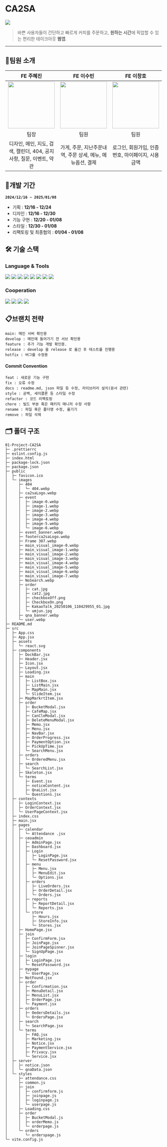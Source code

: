 # CA2SA

<img src="https://github.com/ohdaeo/teamone/blob/main/%EB%A9%94%EC%9D%B8.png?raw=true">

> 바쁜 사용자들이 간단하고 빠르게 커피를 주문하고,
> **원하는 시간**에 픽업할 수 있는 편리한 테이크아웃 **웹앱**.

---

## 👥팀원 소개

| FE 주혜진                                                                                                             | FE 이수빈                                                                                             | FE 이창호                                                                                             |
| --------------------------------------------------------------------------------------------------------------------- | ----------------------------------------------------------------------------------------------------- | ----------------------------------------------------------------------------------------------------- |
| <div align="center" valign="bottom"><img src="https://avatars.githubusercontent.com/u/102364334?v=4" width=150></div> | <div align="center"><img src="https://avatars.githubusercontent.com/u/181827243?v=4" width=150></div> | <div align="center"><img src="https://avatars.githubusercontent.com/u/186558654?v=4" width=150></div> |
| <div align="center">팀장 </div>                                                                                       | <div align="center">팀원 </div>                                                                       | <div align="center">팀원 </div>                                                                       |
| <div align="center">디자인, 메인, 지도, 검색, 캘린더, 404, 공지사항, 질문, 이벤트, 약관 </div>                        | <div align="center">가게, 주문, 지난주문내역, 주문 상세, 메뉴, 메뉴옵션, 결제</div>                   | <div align="center">로그인, 회원가입, 인증번호, 마이페이지, 시용금액</div>                            |

## 📅개발 기간

**`2024/12/16 ~ 2025/01/08`**

- 기획 : **12/16 - 12/24**
- 디자인 : **12/16 - 12/30**
- 기능 구현 : **12/20 - 01/08**
- 스타일 : **12/30 - 01/08**
- 리팩토링 및 최종협의 : **01/04 - 01/08**

## 🛠️ 기술 스택

### Language & Tools

<img src="https://img.shields.io/badge/html5-E34F26?style=for-the-badge&logo=html5&logoColor=white"/> <img src="https://img.shields.io/badge/css-1572B6?style=for-the-badge&logo=css&logoColor=white"/>
<img src="https://img.shields.io/badge/javascript-F7DF1E?style=for-the-badge&logo=javascript&logoColor=white"/>
<img src="https://img.shields.io/badge/react-61DAFB?style=for-the-badge&logo=react&logoColor=white"/>
<img src="https://img.shields.io/badge/emotion-cc6ac4?style=for-the-badge&logo=emotion&logoColor=white">
<img src="https://img.shields.io/badge/reactrouter-CA4245?style=for-the-badge&logo=reactrouter&logoColor=white"/>
<img src="https://img.shields.io/badge/styledcomponents-DB7093?style=for-the-badge&logo=styledcomponents&logoColor=white"/>
<img src="https://img.shields.io/badge/axios-5A29E4?style=for-the-badge&logo=axios&logoColor=white"/>

### Cooperation

<img src="https://img.shields.io/badge/figma-F24E1E?style=for-the-badge&logo=figma&logoColor=white"/>
<img src="https://img.shields.io/badge/notion-000?style=for-the-badge&logo=notion&logoColor=white"/>
<img src="https://img.shields.io/badge/github-181717?style=for-the-badge&logo=github&logoColor=white"/>
<img src="https://img.shields.io/badge/slack-4A154B?style=for-the-badge&logo=slack&logoColor=white"/>

## 📋브랜치 전략

```
main: 메인 서버 확인용
develop : 메인에 들어가기 전 서브 확인용
feature : 추가 기능 개발 확인용.
release : develop 을 release 로 옮긴 후 테스트를 진행용
hotfix : 버그를 수정용
```

#### Commit Convention

```
feat : 새로운 기능 구현
fix : 오류 수정
docs : readme.md, json 파일 등 수정, 라이브러리 설치(문서 관련)
style : 공백, 세미콜론 등 스타일 수정
refactor : 코드 리팩토링
chore : 빌드 부분 혹은 패키지 매니저 수정 사항
rename : 파일 혹은 폴더명 수정, 옮기기
remove : 파일 삭제
```

## 🗂️ 폴더 구조

```
01-Project-CA2SA
├─ .prettierrc
├─ eslint.config.js
├─ index.html
├─ package-lock.json
├─ package.json
├─ public
│  ├─ favicon.ico
│  └─ images
│     ├─ 404
│     │  └─ 404.webp
│     ├─ ca2saLogo.webp
│     ├─ event
│     │  ├─ image-0.webp
│     │  ├─ image-1.webp
│     │  ├─ image-2.webp
│     │  ├─ image-3.webp
│     │  ├─ image-4.webp
│     │  ├─ image-5.webp
│     │  └─ image-6.webp
│     ├─ event_banner.webp
│     ├─ footerca2saLogo.webp
│     ├─ Frame 307.webp
│     ├─ main_visual_image-0.webp
│     ├─ main_visual_image-1.webp
│     ├─ main_visual_image-2.webp
│     ├─ main_visual_image-3.webp
│     ├─ main_visual_image-4.webp
│     ├─ main_visual_image-5.webp
│     ├─ main_visual_image-6.webp
│     ├─ main_visual_image-7.webp
│     ├─ NoSearch.webp
│     ├─ order
│     │  ├─ cat.jpg
│     │  ├─ cat2.jpg
│     │  ├─ checkboxOff.png
│     │  ├─ CheckboxOn.png
│     │  ├─ KakaoTalk_20250106_110429955_01.jpg
│     │  └─ umjun.jpg
│     ├─ qna_banner.webp
│     └─ user.webp
├─ README.md
├─ src
│  ├─ App.css
│  ├─ App.jsx
│  ├─ assets
│  │  └─ react.svg
│  ├─ components
│  │  ├─ DockBar.jsx
│  │  ├─ Header.jsx
│  │  ├─ Icon.jsx
│  │  ├─ Layout.jsx
│  │  ├─ Loading.jsx
│  │  ├─ main
│  │  │  ├─ ListBox.jsx
│  │  │  ├─ ListMain.jsx
│  │  │  ├─ MapMain.jsx
│  │  │  └─ SlideItem.jsx
│  │  ├─ MapMarkrtItem.jsx
│  │  ├─ order
│  │  │  ├─ BucketModal.jsx
│  │  │  ├─ CafeMap.jsx
│  │  │  ├─ CanCleModal.jsx
│  │  │  ├─ DeleteMenuModal.jsx
│  │  │  ├─ Memo.jsx
│  │  │  ├─ Menu.jsx
│  │  │  ├─ NavBar.jsx
│  │  │  ├─ OrderProgress.jsx
│  │  │  ├─ PaymentOption.jsx
│  │  │  ├─ PickUpTime.jsx
│  │  │  └─ SearchMenu.jsx
│  │  ├─ orders
│  │  │  └─ OrderedMenu.jsx
│  │  ├─ search
│  │  │  └─ SearchList.jsx
│  │  ├─ Skeleton.jsx
│  │  └─ terms
│  │     ├─ Event.jsx
│  │     ├─ noticeContent.jsx
│  │     ├─ QnaList.jsx
│  │     └─ Questions.jsx
│  ├─ contexts
│  │  ├─ LoginContext.jsx
│  │  ├─ OrderContext.jsx
│  │  └─ UserPageContext.jsx
│  ├─ index.css
│  ├─ main.jsx
│  ├─ pages
│  │  ├─ calendar
│  │  │  └─ Attendance .jsx
│  │  ├─ ceoadmin
│  │  │  ├─ AdminPage.jsx
│  │  │  ├─ Dashboard.jsx
│  │  │  ├─ Login
│  │  │  │  ├─ LoginPage.jsx
│  │  │  │  └─ ResetPassword.jsx
│  │  │  ├─ menu
│  │  │  │  ├─ Menu.jsx
│  │  │  │  ├─ MenuEdit.jsx
│  │  │  │  └─ Options.jsx
│  │  │  ├─ orders
│  │  │  │  ├─ LiveOrders.jsx
│  │  │  │  ├─ OrderDetail.jsx
│  │  │  │  └─ Orders.jsx
│  │  │  ├─ reports
│  │  │  │  ├─ ReportDetail.jsx
│  │  │  │  └─ Reports.jsx
│  │  │  └─ store
│  │  │     ├─ Hours.jsx
│  │  │     ├─ StoreInfo.jsx
│  │  │     └─ Stores.jsx
│  │  ├─ HomePage.jsx
│  │  ├─ join
│  │  │  ├─ ConfirmForm.jsx
│  │  │  ├─ JoinPage.jsx
│  │  │  ├─ JoinPageSpinner.jsx
│  │  │  └─ SignUpPage.jsx
│  │  ├─ login
│  │  │  ├─ LoginPage.jsx
│  │  │  └─ ResetPassword.jsx
│  │  ├─ mypage
│  │  │  └─ UserPage.jsx
│  │  ├─ NotFound.jsx
│  │  ├─ order
│  │  │  ├─ Confirmation.jsx
│  │  │  ├─ MenuDetail.jsx
│  │  │  ├─ MenuList.jsx
│  │  │  ├─ OrderPage.jsx
│  │  │  └─ Payment.jsx
│  │  ├─ orders
│  │  │  ├─ OedersDetails.jsx
│  │  │  └─ OrdersPage.jsx
│  │  ├─ search
│  │  │  └─ SearchPage.jsx
│  │  └─ terms
│  │     ├─ FAQ.jsx
│  │     ├─ Marketing.jsx
│  │     ├─ Notice.jsx
│  │     ├─ PaymentService.jsx
│  │     ├─ Privacy.jsx
│  │     └─ Service.jsx
│  ├─ server
│  │  ├─ notice.json
│  │  └─ qnaData.json
│  └─ styles
│     ├─ attendance.css
│     ├─ common.js
│     ├─ join
│     │  ├─ confirmform.js
│     │  ├─ joinpage.js
│     │  ├─ loginpage.js
│     │  └─ userpage.js
│     ├─ Loading.css
│     ├─ order
│     │  ├─ BucketModal.js
│     │  ├─ orderMemo.js
│     │  └─ orderpage.js
│     └─ orders
│        └─ orderspage.js
└─ vite.config.js

```
